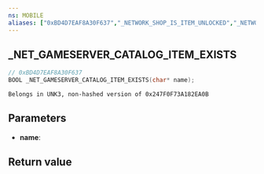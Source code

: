 ```yaml
---
ns: MOBILE
aliases: ["0xBD4D7EAF8A30F637","_NETWORK_SHOP_IS_ITEM_UNLOCKED","_NETWORK_SHOP_DOES_ITEM_EXIST"]
---
```

## _NET_GAMESERVER_CATALOG_ITEM_EXISTS

```c
// 0xBD4D7EAF8A30F637
BOOL _NET_GAMESERVER_CATALOG_ITEM_EXISTS(char* name);
```

```
Belongs in UNK3, non-hashed version of 0x247F0F73A182EA0B  
```

## Parameters
* **name**: 

## Return value
